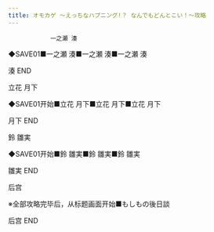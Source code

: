 ```yaml
---
title: オモカゲ ～えっちなハプニング!？ なんでもどんとこい！～攻略
---
```


                一之瀬 湊

◆SAVE01■一之瀬 湊■一之瀬 湊■一之瀬 湊

湊 END

立花 月下

◆SAVE01开始■立花 月下■立花 月下■立花 月下

月下 END

鈴 雛実

◆SAVE01开始■鈴 雛実■鈴 雛実■鈴 雛実

雛実 END

后宫

※全部攻略完毕后，从标题画面开始■もしもの後日談

后宫 END
              
